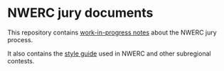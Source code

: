 # NWERC jury documents

This repository contains [work-in-progress notes](./jury-process.md) about the NWERC jury process.

It also contains the [style guide](./style-guide.md) used in NWERC and other subregional contests.
